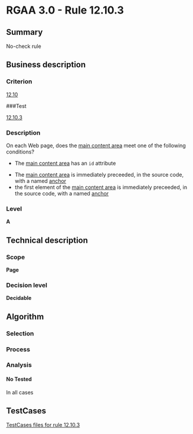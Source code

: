 # RGAA 3.0 -  Rule 12.10.3

## Summary

No-check rule

## Business description

### Criterion

[12.10](http://asqatasun.github.io/RGAA--3.0--EN/RGAA3.0_Criteria_English_version_v1.html#crit-12-10)

###Test

[12.10.3](http://asqatasun.github.io/RGAA--3.0--EN/RGAA3.0_Criteria_English_version_v1.html#test-12-10-3)

### Description
On each Web page,
    does the <a href="http://asqatasun.github.io/RGAA--3.0--EN/RGAA3.0_Glossary_English_version_v1.html#mMain">main content area</a> meet one of the following
    conditions?
    <ul><li>The <a href="http://asqatasun.github.io/RGAA--3.0--EN/RGAA3.0_Glossary_English_version_v1.html#mMain">main content area</a> has an <code>id</code> attribute</li>
  <li> The <a href="http://asqatasun.github.io/RGAA--3.0--EN/RGAA3.0_Glossary_English_version_v1.html#mMain">main content area</a> is immediately preceeded, in the
   source code, with a named  <a href="http://asqatasun.github.io/RGAA--3.0--EN/RGAA3.0_Glossary_English_version_v1.html#mAncreNom">anchor</a></li>
  <li> the first element of the <a href="http://asqatasun.github.io/RGAA--3.0--EN/RGAA3.0_Glossary_English_version_v1.html#mMain">main content area</a> is
   immediately preceeded, in the source code, with a
   named  <a href="http://asqatasun.github.io/RGAA--3.0--EN/RGAA3.0_Glossary_English_version_v1.html#mAncreNom">anchor</a></li>
    </ul> 


### Level

**A**

## Technical description

### Scope

**Page**

### Decision level

**Decidable**

## Algorithm

### Selection

### Process

### Analysis

#### No Tested 

In all cases



##  TestCases 

[TestCases files for rule 12.10.3](https://github.com/Asqatasun/Asqatasun/tree/master/rules/rules-rgaa3.0/src/test/resources/testcases/rgaa30/Rgaa30Rule121003/) 


